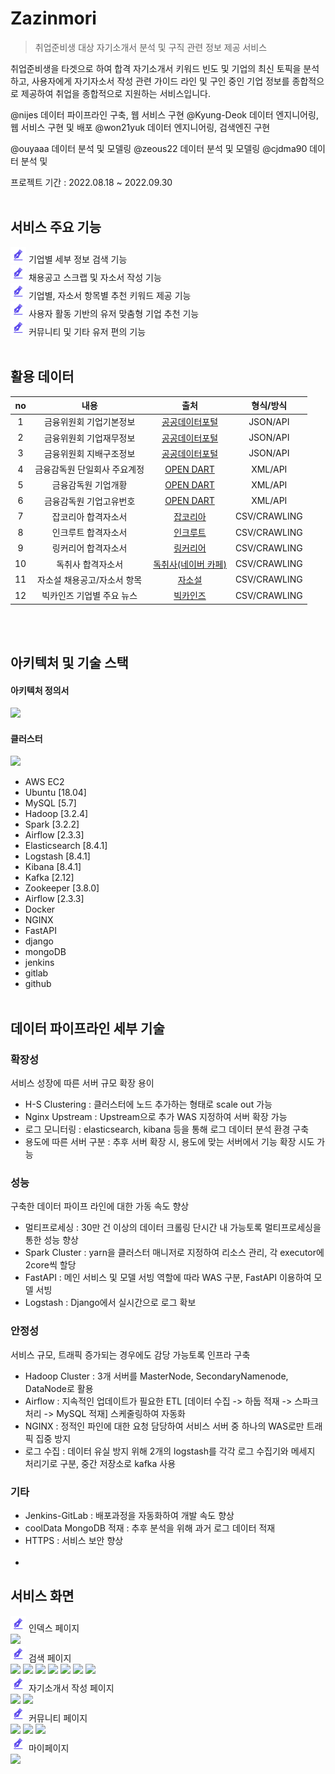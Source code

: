 # Zazinmori
> 취업준비생 대상 자기소개서 분석 및 구직 관련 정보 제공 서비스

취업준비생을 타겟으로 하여 합격 자기소개서 키워드 빈도 및 기업의 최신 토픽을 분석하고,
사용자에게 자기자소서 작성 관련 가이드 라인 및 구인 중인 기업 정보를 종합적으로 제공하여 
취업을 종합적으로 지원하는 서비스입니다.


@nijes 데이터 파이프라인 구축, 웹 서비스 구현
@Kyung-Deok 데이터 엔지니어링, 웹 서비스 구현 및 배포
@won21yuk 데이터 엔지니어링, 검색엔진 구현

@ouyaaa 데이터 분석 및 모델링
@zeous22 데이터 분석 및 모델링
@cjdma90 데이터 분석 및 

프로젝트 기간 : 2022.08.18 ~ 2022.09.30
<br><br>

## 서비스 주요 기능
<img src="./zazinmori_server/static/img/favicon.png" alt="-" width="25">&nbsp;기업별 세부 정보 검색 기능<br>
<img src="./zazinmori_server/static/img/favicon.png" alt="-" width="25">&nbsp;채용공고 스크랩 및 자소서 작성 기능<br>
<img src="./zazinmori_server/static/img/favicon.png" alt="-" width="25">&nbsp;기업별, 자소서 항목별 추천 키워드 제공 기능<br>
<img src="./zazinmori_server/static/img/favicon.png" alt="-" width="25">&nbsp;사용자 활동 기반의 유저 맞춤형 기업 추천 기능<br>
<img src="./zazinmori_server/static/img/favicon.png" alt="-" width="25">&nbsp;커뮤니티 및 기타 유저 편의 기능
<br><br>

## 활용 데이터
|  no  |       내용        |          출처           |    형식/방식     |
|:----:|:---------------:|:---------------------:|:------------:|
|  1   |  금융위원회 기업기본정보   |  [공공데이터포털][공공데이터포털]   |   JSON/API   |
|  2   |  금융위원회 기업재무정보   |  [공공데이터포털][공공데이터포털]   |   JSON/API   |
|  3   |  금융위원회 지배구조정보   |  [공공데이터포털][공공데이터포털]   |   JSON/API   |
|  4   | 금융감독원 단일회사 주요계정 | [OPEN DART][opendart] |   XML/API    |
|  5   |   금융감독원 기업개황    | [OPEN DART][opendart] |   XML/API    |
|  6   |  금융감독원 기업고유번호   | [OPEN DART][opendart] |   XML/API    |
|  7   |   잡코리아 합격자소서    |     [잡코리아][잡코리아]      | CSV/CRAWLING |
|  8   |   인크루트 합격자소서    |     [인크루트][인크루트]      | CSV/CRAWLING |
|  9   |   링커리어 합격자소서    |     [링커리어][링커리어]      | CSV/CRAWLING |
|  10  |    독취사 합격자소서    |  [독취사(네이버 카페)][독취사]   | CSV/CRAWLING |
|  11  | 자소설 채용공고/자소서 항목 |      [자소설][자소설]       | CSV/CRAWLING |
|  12  | 빅카인즈 기업별 주요 뉴스  |     [빅카인즈][빅카인즈]      | CSV/CRAWLING |
<br><br>

## 아키텍처 및 기술 스택
#### 아키텍처 정의서
<img src="https://img1.daumcdn.net/thumb/R1280x0/?scode=mtistory2&fname=https%3A%2F%2Fblog.kakaocdn.net%2Fdn%2F5PWjI%2FbtrODPjpnPt%2Fc7fzBmj5fjICOxVCwytwi0%2Fimg.png">

#### 클러스터
<img src="https://img1.daumcdn.net/thumb/R1280x0/?scode=mtistory2&fname=https%3A%2F%2Fblog.kakaocdn.net%2Fdn%2Fbabwi0%2FbtrO6g6GIWa%2FChatEo2xq6hSwW39KKkiyK%2Fimg.png">

* AWS EC2
* Ubuntu [18.04]
* MySQL [5.7]
* Hadoop [3.2.4]
* Spark [3.2.2]
* Airflow [2.3.3]
* Elasticsearch [8.4.1]
* Logstash [8.4.1]
* Kibana [8.4.1]
* Kafka [2.12]
* Zookeeper [3.8.0]
* Airflow [2.3.3]
* Docker
* NGINX
* FastAPI
* django
* mongoDB
* jenkins
* gitlab
* github
<br><br>

## 데이터 파이프라인 세부 기술
### 확장성
서비스 성장에 따른 서버 규모 확장 용이
* H-S Clustering : 클러스터에 노드 추가하는 형태로 scale out 가능
* Nginx Upstream : Upstream으로 추가 WAS 지정하여 서버 확장 가능
* 로그 모니터링 : elasticsearch, kibana 등을 통해 로그 데이터 분석 환경 구축
* 용도에 따른 서버 구분 : 추후 서버 확장 시, 용도에 맞는 서버에서 기능 확장 시도 가능
### 성능
구축한 데이터 파이프 라인에 대한 가동 속도 향상
* 멀티프로세싱 : 30만 건 이상의 데이터 크롤링 단시간 내 가능토록 멀티프로세싱을 통한 성능 향상
* Spark Cluster : yarn을 클러스터 매니저로 지정하여 리소스 관리, 각 executor에 2core씩 할당
* FastAPI : 메인 서비스 및 모델 서빙 역할에 따라 WAS 구분, FastAPI 이용하여 모델 서빙
* Logstash : Django에서 실시간으로 로그 확보
### 안정성
서비스 규모, 트래픽 증가되는 경우에도 감당 가능토록 인프라 구축
* Hadoop Cluster : 3개 서버를 MasterNode, SecondaryNamenode, DataNode로 활용
* Airflow : 지속적인 업데이트가 필요한 ETL [데이터 수집 -> 하둡 적재 -> 스파크 처리 -> MySQL 적재] 스케줄링하여 자동화
* NGINX : 정적인 파인에 대한 요청 담당하여 서비스 서버 중 하나의 WAS로만 트래픽 집중 방지
* 로그 수집 : 데이터 유실 방지 위해 2개의 logstash를 각각 로그 수집기와 메세지 처리기로 구분, 중간 저장소로 kafka 사용
### 기타
* Jenkins-GitLab : 배포과정을 자동화하여 개발 속도 향상
* coolData MongoDB 적재 : 추후 분석을 위해 과거 로그 데이터 적재
* HTTPS : 서비스 보안 향상
<br><br>
* 

## 서비스 화면
<img src="./zazinmori_server/static/img/favicon.png" alt="-" width="25">&nbsp;인덱스 페이지<br>
<img src="https://img1.daumcdn.net/thumb/R1280x0/?scode=mtistory2&fname=https%3A%2F%2Fblog.kakaocdn.net%2Fdn%2FKTeoY%2FbtrO6NQWlNN%2FxL30meDiHdNx07Tq8XGpJK%2Fimg.png">
<br><img src="./zazinmori_server/static/img/favicon.png" alt="-" width="25">&nbsp;검색 페이지<br>
<img src="https://img1.daumcdn.net/thumb/R1280x0/?scode=mtistory2&fname=https%3A%2F%2Fblog.kakaocdn.net%2Fdn%2FbGsfti%2FbtrOFkC16WQ%2FcBUmE0yCIrRHbLSXquBOik%2Fimg.png">
<img src="https://img1.daumcdn.net/thumb/R1280x0/?scode=mtistory2&fname=https%3A%2F%2Fblog.kakaocdn.net%2Fdn%2FO2EaZ%2FbtrOQuLPmRS%2FTIO9eRKKUiDyvdDHvudRp1%2Fimg.png">
<img src="https://img1.daumcdn.net/thumb/R1280x0/?scode=mtistory2&fname=https%3A%2F%2Fblog.kakaocdn.net%2Fdn%2FXUFEn%2FbtrO3UYyJgP%2FHI3h2TIiKP72CfanCj5U20%2Fimg.png">
<img src="https://img1.daumcdn.net/thumb/R1280x0/?scode=mtistory2&fname=https%3A%2F%2Fblog.kakaocdn.net%2Fdn%2FdiBvKW%2FbtrOQCwmJ8C%2F330lvkRqAkWcK6wsyxymEk%2Fimg.png">
<img src="https://img1.daumcdn.net/thumb/R1280x0/?scode=mtistory2&fname=https%3A%2F%2Fblog.kakaocdn.net%2Fdn%2Fd99Vw2%2FbtrO2Wbvljd%2FnNlUUH2NN0JuXZmBLV4qf0%2Fimg.png">
<img src="https://img1.daumcdn.net/thumb/R1280x0/?scode=mtistory2&fname=https%3A%2F%2Fblog.kakaocdn.net%2Fdn%2FbhcVJU%2FbtrO5sNiFis%2FQZL1L5bBvFGqrSTpkt0S90%2Fimg.png">
<img src="https://img1.daumcdn.net/thumb/R1280x0/?scode=mtistory2&fname=https%3A%2F%2Fblog.kakaocdn.net%2Fdn%2F30xpz%2FbtrO4ty9iT0%2FkoMLKFnypfcJVcoRwXJRBk%2Fimg.png">
<br><img src="./zazinmori_server/static/img/favicon.png" alt="-" width="25">&nbsp;자기소개서 작성 페이지<br>
<img src="https://img1.daumcdn.net/thumb/R1280x0/?scode=mtistory2&fname=https%3A%2F%2Fblog.kakaocdn.net%2Fdn%2Fd23AyB%2FbtrO6glkrsK%2FxHLPZtdtukyDbMQOp2x5n0%2Fimg.png">
<img src="https://img1.daumcdn.net/thumb/R1280x0/?scode=mtistory2&fname=https%3A%2F%2Fblog.kakaocdn.net%2Fdn%2FbVH9tm%2FbtrO45dIabS%2FZ0afEs6VUbeRC7ZUK192Nk%2Fimg.png">
<br><img src="./zazinmori_server/static/img/favicon.png" alt="-" width="25">&nbsp;커뮤니티 페이지<br>
<img src="https://img1.daumcdn.net/thumb/R1280x0/?scode=mtistory2&fname=https%3A%2F%2Fblog.kakaocdn.net%2Fdn%2FlHvj9%2FbtrO4pbYVYN%2FxnE2jXrzk15hItkbl6WYl0%2Fimg.png">
<img src="https://img1.daumcdn.net/thumb/R1280x0/?scode=mtistory2&fname=https%3A%2F%2Fblog.kakaocdn.net%2Fdn%2FbacpmA%2FbtrO6N4t633%2FJCSVF6g6QuM2k9qDgWHXX0%2Fimg.png">
<img src="https://img1.daumcdn.net/thumb/R1280x0/?scode=mtistory2&fname=https%3A%2F%2Fblog.kakaocdn.net%2Fdn%2FbNz349%2FbtrO45EKZCR%2FSVx53DKwHrKjN9QRrO5xn0%2Fimg.png">
<br><img src="./zazinmori_server/static/img/favicon.png" alt="-" width="25">&nbsp;마이페이지<br>
<img src="https://img1.daumcdn.net/thumb/R1280x0/?scode=mtistory2&fname=https%3A%2F%2Fblog.kakaocdn.net%2Fdn%2Fc8U05a%2FbtrOQvYi29c%2Fmx7P4pJvc8acGkCXkJn271%2Fimg.png">



<!-- Markdown link & img dfn's -->
[공공데이터포털]: https://www.data.go.kr/
[opendart]: https://opendart.fss.or.kr/
[잡코리아]: https://www.jobkorea.co.kr/
[인크루트]: https://www.incruit.com/
[링커리어]: https://linkareer.com/
[독취사]: https://cafe.naver.com/dokchi/
[자소설]: https://jasoseol.com/
[빅카인즈]: https://www.bigkinds.or.kr/
